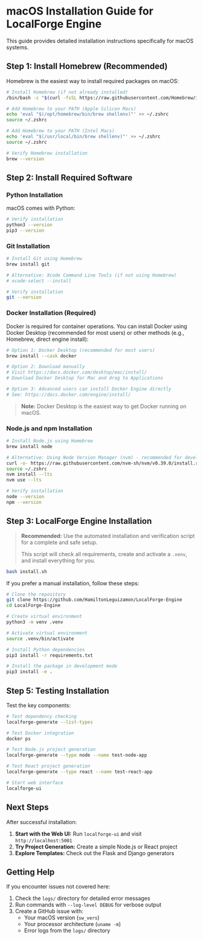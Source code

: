 # macOS Installation Guide for LocalForge Engine

This guide provides detailed installation instructions specifically for macOS systems.

## Step 1: Install Homebrew (Recommended)

Homebrew is the easiest way to install required packages on macOS:

```bash
# Install Homebrew (if not already installed)
/bin/bash -c "$(curl -fsSL https://raw.githubusercontent.com/Homebrew/install/HEAD/install.sh)"

# Add Homebrew to your PATH (Apple Silicon Macs)
echo 'eval "$(/opt/homebrew/bin/brew shellenv)"' >> ~/.zshrc
source ~/.zshrc

# Add Homebrew to your PATH (Intel Macs)
echo 'eval "$(/usr/local/bin/brew shellenv)"' >> ~/.zshrc
source ~/.zshrc

# Verify Homebrew installation
brew --version
```

## Step 2: Install Required Software

### Python Installation

macOS comes with Python:

```bash
# Verify installation
python3 --version
pip3 --version
```

### Git Installation

```bash
# Install Git using Homebrew
brew install git

# Alternative: Xcode Command Line Tools (if not using Homebrew)
# xcode-select --install

# Verify installation
git --version
```

### Docker Installation (Required)

Docker is required for container operations. You can install Docker using Docker Desktop (recommended for most users) or other methods (e.g., Homebrew, direct engine install):

```bash
# Option 1: Docker Desktop (recommended for most users)
brew install --cask docker

# Option 2: Download manually
# Visit https://docs.docker.com/desktop/mac/install/
# Download Docker Desktop for Mac and drag to Applications

# Option 3: Advanced users can install Docker Engine directly
# See: https://docs.docker.com/engine/install/
```

> **Note:** Docker Desktop is the easiest way to get Docker running on macOS.

### Node.js and npm Installation

```bash
# Install Node.js using Homebrew
brew install node

# Alternative: Using Node Version Manager (nvm) - recommended for developers
curl -o- https://raw.githubusercontent.com/nvm-sh/nvm/v0.39.0/install.sh | bash
source ~/.zshrc
nvm install --lts
nvm use --lts

# Verify installation
node --version
npm --version
```

## Step 3: LocalForge Engine Installation

> **Recommended:** Use the automated installation and verification script for a complete and safe setup.
>
> This script will check all requirements, create and activate a `.venv`, and install everything for you.

```bash
bash install.sh
```

If you prefer a manual installation, follow these steps:

```bash
# Clone the repository
git clone https://github.com/HamiltonLeguizamon/LocalForge-Engine
cd LocalForge-Engine

# Create virtual environment
python3 -m venv .venv

# Activate virtual environment
source .venv/bin/activate

# Install Python dependencies
pip3 install -r requirements.txt

# Install the package in development mode
pip3 install -e .
```

## Step 5: Testing Installation

Test the key components:

```bash
# Test dependency checking
localforge-generate --list-types

# Test Docker integration
docker ps

# Test Node.js project generation
localforge-generate --type node --name test-node-app

# Test React project generation
localforge-generate --type react --name test-react-app

# Start web interface
localforge-ui
```

## Next Steps

After successful installation:

1. **Start with the Web UI:** Run `localforge-ui` and visit `http://localhost:5001`
2. **Try Project Generation:** Create a simple Node.js or React project
3. **Explore Templates:** Check out the Flask and Django generators

## Getting Help

If you encounter issues not covered here:

1. Check the `logs/` directory for detailed error messages
2. Run commands with `--log-level DEBUG` for verbose output
3. Create a GitHub issue with:
   - Your macOS version (`sw_vers`)
   - Your processor architecture (`uname -m`)
   - Error logs from the `logs/` directory
